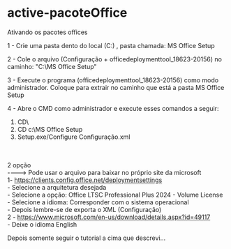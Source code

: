 # active-pacoteOffice

Ativando os pacotes offices


1 - Crie uma pasta dento do local (C:) , pasta chamada: MS Office Setup <br>

2 - Cole o arquivo (Configuração + officedeploymenttool_18623-20156) no caminho: "C:\MS Office Setup\" <br>

3 - Execute o programa (officedeploymenttool_18623-20156) como modo administrador. Coloque para extrair no caminho que está a pasta MS Office Setup <br>

4 - Abre o CMD como administrador e execute esses comandos a seguir: <br>

1)  CD\ 
2)  CD c:\MS Office Setup 
3)  Setup.exe/Configure Configuração.xml 

<br><br>
2 opção <br>
----> Pode usar o arquivo para baixar no próprio site da microsoft  <br>
1- https://clients.config.office.net/deploymentsettings <br>
    - Selecione a arquitetura desejada <br>
    - Selecione a opção: Office LTSC Professional Plus 2024 - Volume License <br>
    - Selecione a idioma: Corresponder com o sistema operacional <br>
    - Depois lembre-se de exporta o XML (Configuração) <br>
2 - https://www.microsoft.com/en-us/download/details.aspx?id=49117 <br>
    - Deixe o idioma English <br>

Depois somente seguir o tutorial a cima que descrevi... <br>
